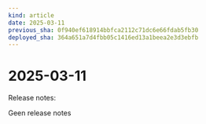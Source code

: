 ```yaml
---
kind: article
date: 2025-03-11
previous_sha: 0f940ef618914bbfca2112c71dc6e66fdab5fb30
deployed_sha: 364a651a7d4fbb05c1416ed13a1beea2e3d3ebfb
---
```


# 2025-03-11

Release notes:

Geen release notes
